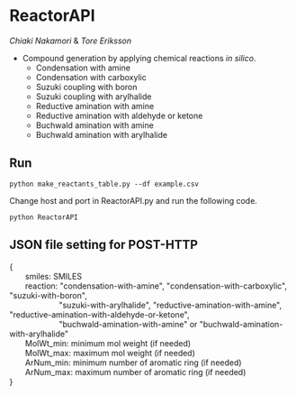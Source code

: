 # ReactorAPI

*Chiaki Nakamori* & *Tore Eriksson*

- Compound generation by applying chemical reactions *in silico*.
  + Condensation with amine
  + Condensation with carboxylic
  + Suzuki coupling with boron
  + Suzuki coupling with arylhalide
  + Reductive amination with amine
  + Reductive amination with aldehyde or ketone
  + Buchwald amination with amine
  + Buchwald amination with arylhalide

## Run
```
python make_reactants_table.py --df example.csv
```
Change host and port in ReactorAPI.py and run the following code.
```
python ReactorAPI
```

## JSON file setting for POST-HTTP
{  
&emsp;&emsp;smiles: SMILES  
&emsp;&emsp;reaction: "condensation-with-amine", "condensation-with-carboxylic", "suzuki-with-boron",  
&emsp;&emsp;&emsp;&emsp;&emsp;&emsp;&nbsp;"suzuki-with-arylhalide", "reductive-amination-with-amine", "reductive-amination-with-aldehyde-or-ketone",  
&emsp;&emsp;&emsp;&emsp;&emsp;&emsp;&nbsp;"buchwald-amination-with-amine" or "buchwald-amination-with-arylhalide"  
&emsp;&emsp;MolWt_min: minimum mol weight (if needed)  
&emsp;&emsp;MolWt_max: maximum mol weight (if needed)  
&emsp;&emsp;ArNum_min: minimum number of aromatic ring (if needed)  
&emsp;&emsp;ArNum_max: maximum number of aromatic ring (if needed)  
}
